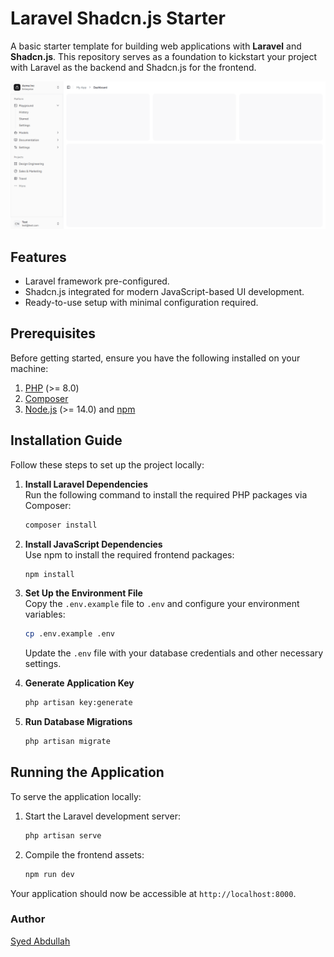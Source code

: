 # Laravel Shadcn.js Starter

A basic starter template for building web applications with **Laravel** and **Shadcn.js**. This repository serves as a foundation to kickstart your project with Laravel as the backend and Shadcn.js for the frontend.

![App Screenshot](./public/dashboard-screenshot.png)

## Features

- Laravel framework pre-configured.
- Shadcn.js integrated for modern JavaScript-based UI development.
- Ready-to-use setup with minimal configuration required.


## Prerequisites

Before getting started, ensure you have the following installed on your machine:

1. [PHP](https://www.php.net/manual/en/install.php) (>= 8.0)
2. [Composer](https://getcomposer.org/)
3. [Node.js](https://nodejs.org/) (>= 14.0) and [npm](https://www.npmjs.com/)


## Installation Guide

Follow these steps to set up the project locally:

1. **Install Laravel Dependencies**  
   Run the following command to install the required PHP packages via Composer:
   ```bash
   composer install
   ```

2. **Install JavaScript Dependencies**  
   Use npm to install the required frontend packages:
   ```bash
   npm install
   ```

3. **Set Up the Environment File**  
   Copy the `.env.example` file to `.env` and configure your environment variables:
   ```bash
   cp .env.example .env
   ```
   Update the `.env` file with your database credentials and other necessary settings.

4. **Generate Application Key**  
   ```bash
   php artisan key:generate
   ```

5. **Run Database Migrations**
   ```bash
   php artisan migrate
   ```


## Running the Application

To serve the application locally:

1. Start the Laravel development server:
   ```bash
   php artisan serve
   ```
2. Compile the frontend assets:
   ```bash
   npm run dev
   ```

Your application should now be accessible at `http://localhost:8000`.


### Author

[Syed Abdullah](https://github.com/imsyedabdullah/)